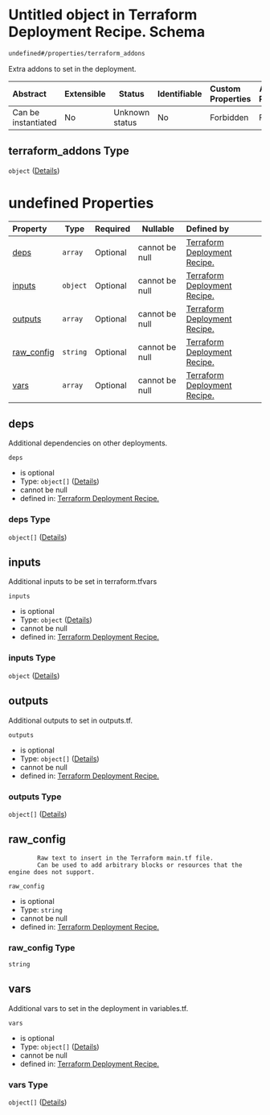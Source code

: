 # Untitled object in Terraform Deployment Recipe. Schema

```txt
undefined#/properties/terraform_addons
```

Extra addons to set in the deployment.


| Abstract            | Extensible | Status         | Identifiable | Custom Properties | Additional Properties | Access Restrictions | Defined In                                                                                                            |
| :------------------ | ---------- | -------------- | ------------ | :---------------- | --------------------- | ------------------- | --------------------------------------------------------------------------------------------------------------------- |
| Can be instantiated | No         | Unknown status | No           | Forbidden         | Forbidden             | none                | [deployment.schema.json\*](../../../../../../../../../../tmp/182028425/deployment.schema.json "open original schema") |

## terraform_addons Type

`object` ([Details](deployment-properties-terraform_addons.md))

# undefined Properties

| Property                  | Type     | Required | Nullable       | Defined by                                                                                                                                                     |
| :------------------------ | -------- | -------- | -------------- | :------------------------------------------------------------------------------------------------------------------------------------------------------------- |
| [deps](#deps)             | `array`  | Optional | cannot be null | [Terraform Deployment Recipe.](deployment-properties-terraform_addons-properties-deps.md "undefined#/properties/terraform_addons/properties/deps")             |
| [inputs](#inputs)         | `object` | Optional | cannot be null | [Terraform Deployment Recipe.](deployment-properties-terraform_addons-properties-inputs.md "undefined#/properties/terraform_addons/properties/inputs")         |
| [outputs](#outputs)       | `array`  | Optional | cannot be null | [Terraform Deployment Recipe.](deployment-properties-terraform_addons-properties-outputs.md "undefined#/properties/terraform_addons/properties/outputs")       |
| [raw_config](#raw_config) | `string` | Optional | cannot be null | [Terraform Deployment Recipe.](deployment-properties-terraform_addons-properties-raw_config.md "undefined#/properties/terraform_addons/properties/raw_config") |
| [vars](#vars)             | `array`  | Optional | cannot be null | [Terraform Deployment Recipe.](deployment-properties-terraform_addons-properties-vars.md "undefined#/properties/terraform_addons/properties/vars")             |

## deps

Additional dependencies on other deployments.


`deps`

-   is optional
-   Type: `object[]` ([Details](deployment-properties-terraform_addons-properties-deps-items.md))
-   cannot be null
-   defined in: [Terraform Deployment Recipe.](deployment-properties-terraform_addons-properties-deps.md "undefined#/properties/terraform_addons/properties/deps")

### deps Type

`object[]` ([Details](deployment-properties-terraform_addons-properties-deps-items.md))

## inputs

Additional inputs to be set in terraform.tfvars


`inputs`

-   is optional
-   Type: `object` ([Details](deployment-properties-terraform_addons-properties-inputs.md))
-   cannot be null
-   defined in: [Terraform Deployment Recipe.](deployment-properties-terraform_addons-properties-inputs.md "undefined#/properties/terraform_addons/properties/inputs")

### inputs Type

`object` ([Details](deployment-properties-terraform_addons-properties-inputs.md))

## outputs

Additional outputs to set in outputs.tf.


`outputs`

-   is optional
-   Type: `object[]` ([Details](deployment-properties-terraform_addons-properties-outputs-items.md))
-   cannot be null
-   defined in: [Terraform Deployment Recipe.](deployment-properties-terraform_addons-properties-outputs.md "undefined#/properties/terraform_addons/properties/outputs")

### outputs Type

`object[]` ([Details](deployment-properties-terraform_addons-properties-outputs-items.md))

## raw_config

            Raw text to insert in the Terraform main.tf file.
            Can be used to add arbitrary blocks or resources that the engine does not support.


`raw_config`

-   is optional
-   Type: `string`
-   cannot be null
-   defined in: [Terraform Deployment Recipe.](deployment-properties-terraform_addons-properties-raw_config.md "undefined#/properties/terraform_addons/properties/raw_config")

### raw_config Type

`string`

## vars

Additional vars to set in the deployment in variables.tf.


`vars`

-   is optional
-   Type: `object[]` ([Details](deployment-properties-terraform_addons-properties-vars-items.md))
-   cannot be null
-   defined in: [Terraform Deployment Recipe.](deployment-properties-terraform_addons-properties-vars.md "undefined#/properties/terraform_addons/properties/vars")

### vars Type

`object[]` ([Details](deployment-properties-terraform_addons-properties-vars-items.md))
